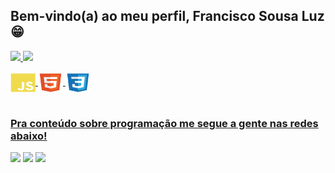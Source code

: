 ## Bem-vindo(a) ao meu perfil, Francisco Sousa Luz 😁

 <div>
   <a href="https://github.com/Francisco-Sousa-Luz">
   <img height="180em" src="https://github-readme-stats.vercel.app/api?username=Francisco-Sousa-Luz&show_icons=true&theme=tokyonight&include_all_commits=true&count_private=true"/>
   <img height="180em" src="https://github-readme-stats.vercel.app/api/top-langs/?username=Francisco-Sousa-Luz&layout=compact&langs_count=6&theme=dracula"/>
</div>
    
<div style="display: inline_block"><br>
  <img align="center" alt="Js" height="30" width="40" src="https://raw.githubusercontent.com/devicons/devicon/master/icons/javascript/javascript-plain.svg">
  <img align="center" alt="HTML" height="30" width="40" src="https://raw.githubusercontent.com/devicons/devicon/master/icons/html5/html5-original.svg">
  <img align="center" alt="CSS" height="30" width="40" src="https://raw.githubusercontent.com/devicons/devicon/master/icons/css3/css3-original.svg">
</div>
 
<br>
 
### Pra conteúdo sobre programação me segue a gente nas redes abaixo!
 
<div> 
  <a href="[https://instagram.com/devemdobro](https://www.instagram.com/?next=%2F)" target="_blank"><img src="[https://img.shields.io/badge/-Instagram-%23E4405F?style=for-the-badge&logo=instagram&logoColor=white](https://www.instagram.com/?next=%2F)" target="_blank"></a>
 <a href="[https://discord.gg/5DVhGKVf4h](https://discord.com/channels/@me)" target="_blank"><img src="https://img.shields.io/badge/Discord-7289DA?style=for-the-badge&logo=discord&logoColor=white" target="_blank"></a> 
  <a href="[https://www.linkedin.com/in/ricardohdias](https://www.linkedin.com/in/francisco-sousa-0944a71a7/)" target="_blank"><img src="https://img.shields.io/badge/-LinkedIn-%230077B5?style=for-the-badge&logo=linkedin&logoColor=white" target="_blank"></a>
</div>
